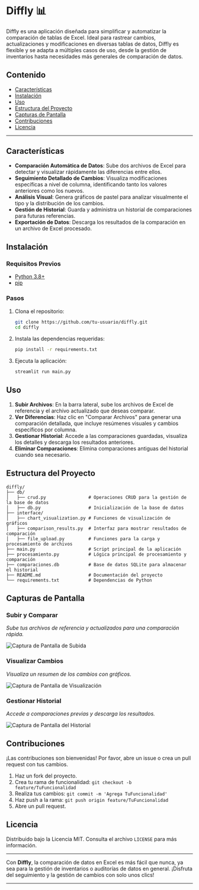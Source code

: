 # Diffly 📊

Diffly es una aplicación diseñada para simplificar y automatizar la comparación de tablas de Excel. Ideal para rastrear cambios, actualizaciones y modificaciones en diversas tablas de datos, Diffly es flexible y se adapta a múltiples casos de uso, desde la gestión de inventarios hasta necesidades más generales de comparación de datos.

## Contenido

- [Características](#características)
- [Instalación](#instalación)
- [Uso](#uso)
- [Estructura del Proyecto](#estructura-del-proyecto)
- [Capturas de Pantalla](#capturas-de-pantalla)
- [Contribuciones](#contribuciones)
- [Licencia](#licencia)

---

## Características

- **Comparación Automática de Datos**: Sube dos archivos de Excel para detectar y visualizar rápidamente las diferencias entre ellos.
- **Seguimiento Detallado de Cambios**: Visualiza modificaciones específicas a nivel de columna, identificando tanto los valores anteriores como los nuevos.
- **Análisis Visual**: Genera gráficos de pastel para analizar visualmente el tipo y la distribución de los cambios.
- **Gestión de Historial**: Guarda y administra un historial de comparaciones para futuras referencias.
- **Exportación de Datos**: Descarga los resultados de la comparación en un archivo de Excel procesado.

## Instalación

### Requisitos Previos

- [Python 3.8+](https://www.python.org/downloads/)
- [pip](https://pip.pypa.io/en/stable/installation/)

### Pasos

1. Clona el repositorio:

   ```bash
   git clone https://github.com/tu-usuario/diffly.git
   cd diffly
   ```

2. Instala las dependencias requeridas:

   ```bash
   pip install -r requirements.txt
   ```

3. Ejecuta la aplicación:

   ```bash
   streamlit run main.py
   ```

## Uso

1. **Subir Archivos**: En la barra lateral, sube los archivos de Excel de referencia y el archivo actualizado que deseas comparar.
2. **Ver Diferencias**: Haz clic en "Comparar Archivos" para generar una comparación detallada, que incluye resúmenes visuales y cambios específicos por columna.
3. **Gestionar Historial**: Accede a las comparaciones guardadas, visualiza los detalles y descarga los resultados anteriores.
4. **Eliminar Comparaciones**: Elimina comparaciones antiguas del historial cuando sea necesario.

## Estructura del Proyecto

```
diffly/
├── db/
│   ├── crud.py                # Operaciones CRUD para la gestión de la base de datos
│   ├── db.py                  # Inicialización de la base de datos
├── interface/
│   ├── chart_visualization.py # Funciones de visualización de gráficos
│   ├── comparison_results.py  # Interfaz para mostrar resultados de comparación
│   ├── file_upload.py         # Funciones para la carga y procesamiento de archivos
├── main.py                    # Script principal de la aplicación
├── procesamiento.py           # Lógica principal de procesamiento y comparación
├── comparaciones.db           # Base de datos SQLite para almacenar el historial
├── README.md                  # Documentación del proyecto
└── requirements.txt           # Dependencias de Python
```

## Capturas de Pantalla

### Subir y Comparar

*Sube tus archivos de referencia y actualizados para una comparación rápida.*

![Captura de Pantalla de Subida](link_a_captura_subida.png)

### Visualizar Cambios

*Visualiza un resumen de los cambios con gráficos.*

![Captura de Pantalla de Visualización](link_a_captura_visualizacion.png)

### Gestionar Historial

*Accede a comparaciones previas y descarga los resultados.*

![Captura de Pantalla del Historial](link_a_captura_historial.png)

## Contribuciones

¡Las contribuciones son bienvenidas! Por favor, abre un issue o crea un pull request con tus cambios.

1. Haz un fork del proyecto.
2. Crea tu rama de funcionalidad: `git checkout -b feature/TuFuncionalidad`
3. Realiza tus cambios: `git commit -m 'Agrega TuFuncionalidad'`
4. Haz push a la rama: `git push origin feature/TuFuncionalidad`
5. Abre un pull request.

## Licencia

Distribuido bajo la Licencia MIT. Consulta el archivo `LICENSE` para más información.

---

Con **Diffly**, la comparación de datos en Excel es más fácil que nunca, ya sea para la gestión de inventarios o auditorías de datos en general. ¡Disfruta del seguimiento y la gestión de cambios con solo unos clics!

---
